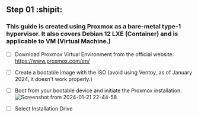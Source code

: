 ## Step 01 :shipit:
### This guide is created using Proxmox as a bare-metal type-1 hypervisor. It also covers Debian 12 LXE (Container) and is applicable to VM (Virtual Machine.)
- [ ] Download Proxmox Virtual Environment from the official website: https://www.proxmox.com/en/
- [ ] Create a bootable image with the ISO (avoid using Ventoy, as of January 2024, it doesn't work properly.)
- [ ] Boot from your bootable device and initiate the Proxmox installation.
![Screenshot from 2024-01-21 22-44-58](https://github.com/hispanicdevian/libreNMS-Guide/assets/135581442/9262fb42-2e6e-4f8f-b85a-33373305b6fa)
- [ ] Select Installation Drive

